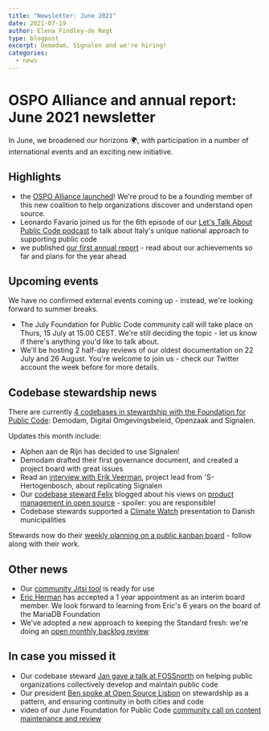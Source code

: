 ```yaml
---
title: "Newsletter: June 2021"
date: 2021-07-19
author: Elena Findley-de Regt
type: blogpost
excerpt: Demodam, Signalen and we're hiring!
categories:
  - news
---
```


# OSPO Alliance and annual report: June 2021 newsletter

In June, we broadened our horizons 🌍, with participation in a number of international events and an exciting new initiative.

## Highlights

- the [OSPO Alliance launched](https://newsroom.eclipse.org/news/announcements/leading-european-open-source-non-profit-organizations-announce-ospo-alliance)! We're proud to be a founding member of this new coalition to help organizations discover and understand open source.
- Leonardo Favario joined us for the 6th episode of our [Let's Talk About Public Code podcast](https://podcast.publiccode.net/) to talk about Italy's unique national approach to supporting public code
- we published [our first annual report](https://about.publiccode.net/organization/annual-reports/) - read about our achievements so far and plans for the year ahead

## Upcoming events

We have no confirmed external events coming up - instead, we're looking forward to summer breaks.

- The July Foundation for Public Code community call will take place on Thurs, 15 July at 15.00 CEST. We're still deciding the topic - let us know if there's anything you'd like to talk about.
- We'll be hosting 2 half-day reviews of our  oldest documentation on 22 July and 26 August. You're welcome to join us - check our Twitter account the week before for more details.

## Codebase stewardship news

There are currently [4 codebases in stewardship with the Foundation for Public Code](https://publiccode.net/codebases/): Demodam, Digital Omgevingsbeleid, Openzaak and Signalen.

Updates this month include:

- Alphen aan de Rijn has decided to use Signalen!
- Demodam drafted their first governance document, and created a project board with great issues
- Read an [interview with Erik Veerman](https://signalen.org/en/news/2021-06-21-interview-with-erik-veerman-first-replicator-signalen/), project lead from 'S-Hertogenbosch, about replicating Signalen
- Our [codebase steward Felix](https://web.archive.org/web/20210225192009/https://publiccode.net/who-we-are/team/felix-faassen.html) blogged about his views on [product management in open source](https://blog.publiccode.net/codebase%20stewardship/2021/06/08/product-management-in-open-source.html) - spoiler: you are responsible!
- Codebase stewards supported a [Climate Watch](https://en.wikipedia.org/wiki/Climate_Watch) presentation to Danish municipalities

Stewards now do their [weekly planning on a public kanban board](https://github.com/orgs/publiccodenet/projects/12) - follow along with their work.

## Other news

- Our [community Jitsi tool](https://github.com/publiccodenet/jitsi-community) is ready for use
- [Eric Herman](https://publiccode.net/who-we-are/team/eric-herman.html) has accepted a 1 year appointment as an interim board member. We look forward to learning from Eric's 6 years on the board of the MariaDB Foundation
- We've adopted a new approach to keeping the Standard fresh: we're doing an [open monthly backlog review](https://blog.publiccode.net/news/2021/06/14/pruning-our-backlog.html)

## In case you missed it

- Our codebase steward [Jan gave a talk at FOSSnorth](https://foss-north.se/2021/speakers-and-talks.html#jainali) on helping public organizations collectively develop and maintain public code
- Our president [Ben spoke at Open Source Lisbon](https://youtu.be/0caFF0H9ARQ) on stewardship as a pattern, and ensuring continuity in both cities and code
- video of our June Foundation for Public Code [community call on content maintenance and review](https://youtu.be/qm2Lpz3PP7Y)
